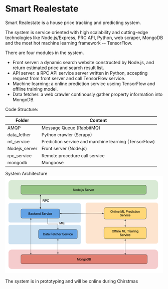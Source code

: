 # Smart Realestate

Smart Realestate is a house price tracking and predicting system.

The system is service oriented with high scalability and cutting-edge technologies like Node.js/Express, PRC API, Python, web scraper, MongoDB and the most hot machine learning framework -- TensorFlow. 

There are four modules in the system.

- Front server: a dynamic search website constructed by Node.js, and return estimated price and search result list.
- API server: a RPC API service server written in Python, accepting request from front server and call TensorFlow service.
- Machine learning: a online prediction service useing TensorFlow and offline training model.
- Data fetcher: a web crawler continously gather property information into MongoDB.

Code Structure:

| Folder  | Content |
| ------------- | ------------- |
| AMQP  | Message Queue (RabbitMQ)  |
| data_fether  | Python crawler (Scrapy)  |
| ml_service  | Prediction service and marchine learning (TensorFlow)  |
| Nodejs_server  | Front server (Node.js)  |
| rpc_service  | Remote procedure call service  |
| mongodb  | Mongoose |


System Architecture
![Architecture](https://raw.githubusercontent.com/stevensshi/smart-realestate/gh-pages/architecture.png)

The system is in prototyping and will be online during Chirstmas
